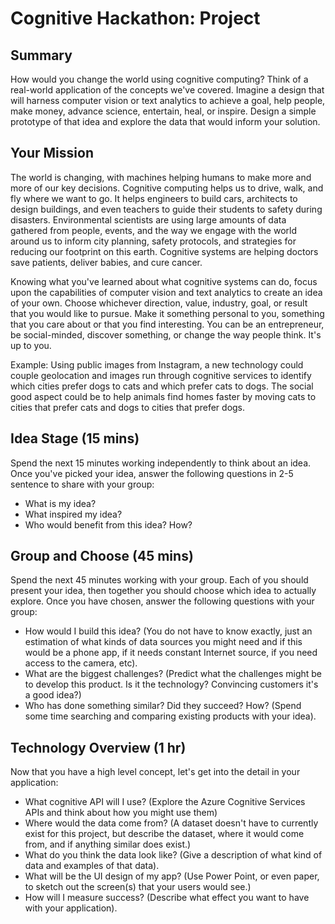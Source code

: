 # Cognitive Hackathon: Project

## Summary
How would you change the world using cognitive computing? Think of a real-world application of the concepts we've covered. Imagine a design that will harness computer vision or text analytics to achieve a goal, help people, make money, advance science, entertain, heal, or inspire. Design a simple prototype of that idea and explore the data that would inform your solution.

## Your Mission

The world is changing, with machines helping humans to make more and more of our key decisions. Cognitive computing helps us to drive, walk, and fly where we want to go. It helps engineers to build cars, architects to design buildings, and even teachers to guide their students to safety during disasters. Environmental scientists are using large amounts of data gathered from people, events, and the way we engage with the world around us to inform city planning, safety protocols, and strategies for reducing our footprint on this earth. Cognitive systems are helping doctors save patients, deliver babies, and cure cancer.

Knowing what you've learned about what cognitive systems can do, focus upon the capabilities of computer vision and text analytics to create an idea of your own. Choose whichever direction, value, industry, goal, or result that you would like to pursue. Make it something personal to you, something that you care about or that you find interesting. You can be an entrepreneur, be social-minded, discover something, or change the way people think. It's up to you.

Example: Using public images from Instagram, a new technology could couple geolocation and images run through cognitive services to identify which cities prefer dogs to cats and which prefer cats to dogs. The social good aspect could be to help animals find homes faster by moving cats to cities that prefer cats and dogs to cities that prefer dogs.

## Idea Stage (15 mins)

Spend the next 15 minutes working independently to think about an idea. Once you've picked your idea, answer the following questions in 2-5 sentence to share with your group:
* What is my idea? 
* What inspired my idea?
* Who would benefit from this idea? How?

## Group and Choose (45 mins)

Spend the next 45 minutes working with your group. Each of you should present your idea, then together you should choose which idea to actually explore. Once you have chosen, answer the following questions with your group:
* How would I build this idea? (You do not have to know exactly, just an estimation of what kinds of data sources you might need and if this would be a phone app, if it needs constant Internet source, if you need access to the camera, etc).
* What are the biggest challenges? (Predict what the challenges might be to develop this product. Is it the technology? Convincing customers it's a good idea?)
* Who has done something similar? Did they succeed? How? (Spend some time searching and comparing existing products with your idea).

## Technology Overview (1 hr)
Now that you have a high level concept, let's get into the detail in your application:

* What cognitive API will I use? (Explore the Azure Cognitive Services APIs and think about how you might use them)
* Where would the data come from? (A dataset doesn't have to currently exist for this project, but describe the dataset, where it would come from, and if anything similar does exist.)
* What do you think the data look like? (Give a description of what kind of data and examples of that data).
* What will be the UI design of my app? (Use Power Point, or even paper, to sketch out the screen(s) that your users would see.)
* How will I measure success? (Describe what effect you want to have with your application).
